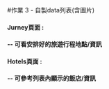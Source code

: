 #作業 3 - 自製data列表(含圖片)
#### Jurney頁面 :
#### -- 可看安排好的旅遊行程地點/資訊

#### Hotels頁面 :
#### -- 可參考列表內顯示的飯店/資訊
